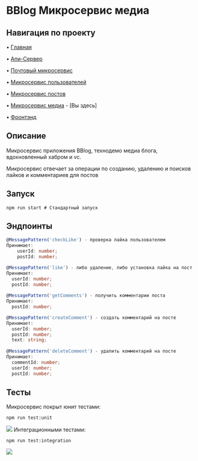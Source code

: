 # BBlog Микросервис медиа

## Навигация по проекту
• [Главная](https://github.com/Avangardio/blog/tree/master)

• [Апи-Сервер](https://github.com/Avangardio/blog/tree/master/nestjs/entrance)

• [Почтовый микросервис](https://github.com/Avangardio/blog/tree/master/nestjs/mailMicroservice)

• [Микросервис пользователей](https://github.com/Avangardio/blog/tree/master/nestjs/authMicroservice)

• [Микросервис постов](https://github.com/Avangardio/blog/tree/master/nestjs/postsMicroservice)

• [Микросервис медиа](https://github.com/Avangardio/blog/tree/master/nestjs/mediaMicroservice) - [Вы здесь]

• [Фронтэнд](https://github.com/Avangardio/blog/tree/master/blog-f)


## Описание
Микросервис приложения BBlog, технодемо медиа блога, вдохновленный хабром и vc.

Микросервис отвечает за операции по созданию, удалению и поисков лайков и комментариев для постов

## Запуск
```
npm run start # Стандартный запуск
```

## Эндпоинты
```typescript
@MessagePattern('checkLike') - проверка лайка пользователем
Принимает:
    userId: number;
    postId: number;

@MessagePattern('like') - либо удаление, либо установка лайка на пост
Принимает:
  userId: number;
  postId: number;
  
@MessagePattern('getComments') - получить комментарии поста
Принимает:
  postId: number;

@MessagePattern('createComment') - создать комментарий на посте
Принимает:
  userId: number;
  postId: number;
  text: string;
  
@MessagePattern('deleteComment') - удалить комментарий на посте
Принимает:
  commentId: number;
  userId: number;
  postId: number;
```

## Тесты
Микросервис покрыт юнит тестами:
```
npm run test:unit
```
<img src="https://img001.prntscr.com/file/img001/HOqLcrznR7Ox72RoZ6mCzw.png"/>
Интеграционными тестами:

```
npm run test:integration
```
<img src="https://img001.prntscr.com/file/img001/vfYFyzogRfWZjKeLcRBtTQ.png">

